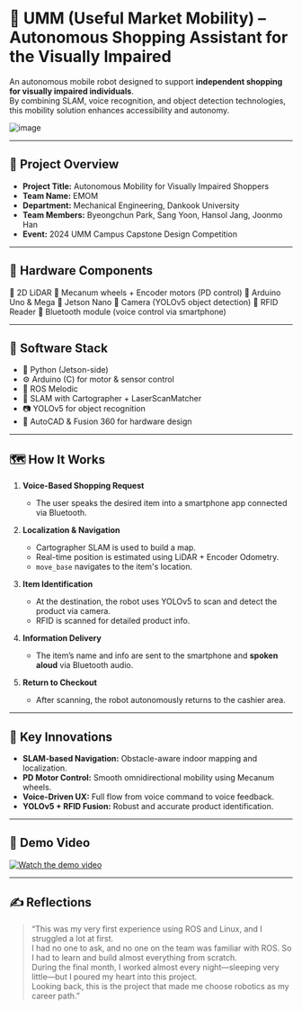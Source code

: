 # 🛒 UMM (Useful Market Mobility) – Autonomous Shopping Assistant for the Visually Impaired

An autonomous mobile robot designed to support **independent shopping for visually impaired individuals**.  
By combining SLAM, voice recognition, and object detection technologies, this mobility solution enhances accessibility and autonomy.


![image](https://github.com/user-attachments/assets/2224144b-39f6-4499-9f6f-8f1b7bc80df0)

---

## 📌 Project Overview

- **Project Title:** Autonomous Mobility for Visually Impaired Shoppers
- **Team Name:** EMOM
- **Department:** Mechanical Engineering, Dankook University
- **Team Members:** Byeongchun Park, Sang Yoon, Hansol Jang, Joonmo Han
- **Event:** 2024 UMM Campus Capstone Design Competition

---

## 🔧 Hardware Components

🔹 2D LiDAR
🔹 Mecanum wheels + Encoder motors (PD control)
🔹 Arduino Uno & Mega
🔹 Jetson Nano
🔹 Camera (YOLOv5 object detection)
🔹 RFID Reader
🔹 Bluetooth module (voice control via smartphone)

---

## 🧠 Software Stack

- 🐍 Python (Jetson-side)
- ⚙️ Arduino (C) for motor & sensor control
- 🤖 ROS Melodic
- 🧭 SLAM with Cartographer + LaserScanMatcher
- 📷 YOLOv5 for object recognition
- 📐 AutoCAD & Fusion 360 for hardware design

---

## 🗺️ How It Works

1. **Voice-Based Shopping Request**  
   - The user speaks the desired item into a smartphone app connected via Bluetooth.

2. **Localization & Navigation**  
   - Cartographer SLAM is used to build a map.
   - Real-time position is estimated using LiDAR + Encoder Odometry.
   - `move_base` navigates to the item's location.

3. **Item Identification**  
   - At the destination, the robot uses YOLOv5 to scan and detect the product via camera.
   - RFID is scanned for detailed product info.

4. **Information Delivery**  
   - The item’s name and info are sent to the smartphone and **spoken aloud** via Bluetooth audio.

5. **Return to Checkout**  
   - After scanning, the robot autonomously returns to the cashier area.

---

## 🧪 Key Innovations

- **SLAM-based Navigation:** Obstacle-aware indoor mapping and localization.
- **PD Motor Control:** Smooth omnidirectional mobility using Mecanum wheels.
- **Voice-Driven UX:** Full flow from voice command to voice feedback.
- **YOLOv5 + RFID Fusion:** Robust and accurate product identification.

---

## 🎥 Demo Video

[![Watch the demo video](https://img.youtube.com/vi/2G5HKrH4HdA/0.jpg)](https://youtu.be/2G5HKrH4HdA)

---

## ✍️ Reflections

> “This was my very first experience using ROS and Linux, and I struggled a lot at first.  
> I had no one to ask, and no one on the team was familiar with ROS. So I had to learn and build almost everything from scratch.  
> During the final month, I worked almost every night—sleeping very little—but I poured my heart into this project.  
> Looking back, this is the project that made me choose robotics as my career path.”
